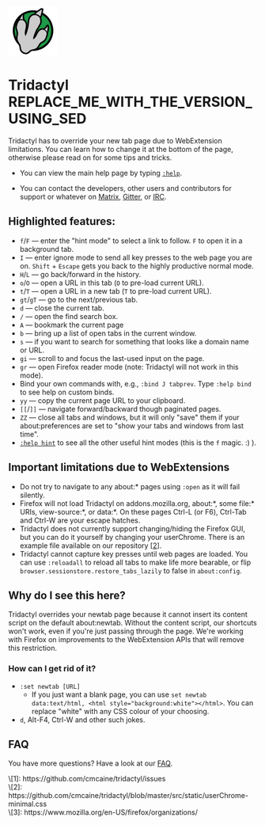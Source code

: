 ![Tridactyl logo](logo/Tridactyl_100px.png)

# Tridactyl REPLACE_ME_WITH_THE_VERSION_USING_SED

Tridactyl has to override your new tab page due to WebExtension limitations. You can learn how to change it at the bottom of the page, otherwise please read on for some tips and tricks.

- You can view the main help page by typing [`:help`][help].

- You can contact the developers, other users and contributors for support or whatever on [Matrix][matrix-link], [Gitter][gitter-link], or [IRC][freenode-link].

## Highlighted features:

- `f`/`F` — enter the "hint mode" to select a link to follow. `F` to open it in a background tab.
- `I` — enter ignore mode to send all key presses to the web page you are on. `Shift` + `Escape` gets you back to the highly productive normal mode.
- `H`/`L` — go back/forward in the history.
- `o`/`O` — open a URL in this tab (`O` to pre-load current URL).
- `t`/`T` — open a URL in a new tab (`T` to pre-load current URL).
- `gt`/`gT` — go to the next/previous tab.
- `d` — close the current tab.
- `/` — open the find search box.
- `A` — bookmark the current page
- `b` — bring up a list of open tabs in the current window.
- `s` — if you want to search for something that looks like a domain name or URL.
- `gi` — scroll to and focus the last-used input on the page.
- `gr` — open Firefox reader mode (note: Tridactyl will not work in this mode).
- Bind your own commands with, e.g., `:bind J tabprev`. Type `:help bind` to see help on custom binds.
- `yy` — copy the current page URL to your clipboard.
- `[[`/`]]` — navigate forward/backward though paginated pages.
- `ZZ` — close all tabs and windows, but it will only "save" them if your about:preferences are set to "show your tabs and windows from last time".
- [`:help hint`][help-hint] to see all the other useful hint modes (this is the `f` magic. :) ).

## Important limitations due to WebExtensions

- Do not try to navigate to any about:\* pages using `:open` as it will fail silently.
- Firefox will not load Tridactyl on addons.mozilla.org, about:\*, some file:\* URIs, view-source:\*, or data:\*. On these pages Ctrl-L (or F6), Ctrl-Tab and Ctrl-W are your escape hatches.
- Tridactyl does not currently support changing/hiding the Firefox GUI, but you can do it yourself by changing your userChrome. There is an example file available on our repository [[2]].
- Tridactyl cannot capture key presses until web pages are loaded. You can use `:reloadall` to reload all tabs to make life more bearable, or flip `browser.sessionstore.restore_tabs_lazily` to false in `about:config`.

## Why do I see this here?

Tridactyl overrides your newtab page because it cannot insert its content script on the default about:newtab. Without the content script, our shortcuts won't work, even if you're just passing through the page. We're working with Firefox on improvements to the WebExtension APIs that will remove this restriction.

### How can I get rid of it?

- `:set newtab [URL]`
    - If you just want a blank page, you can use `set newtab data:text/html, <html style="background:white"></html>`. You can replace "white" with any CSS colour of your choosing.
- `d`, Alt-F4, Ctrl-W and other such jokes.

## FAQ

You have more questions? Have a look at our [FAQ][faq-link].

[1]: https://github.com/cmcaine/tridactyl/issues
[2]: https://github.com/cmcaine/tridactyl/blob/master/src/static/userChrome-minimal.css
[3]: https://www.mozilla.org/en-US/firefox/organizations/

<div class="align-left">
\[1]: https://github.com/cmcaine/tridactyl/issues<br />
\[2]: https://github.com/cmcaine/tridactyl/blob/master/src/static/userChrome-minimal.css<br />
\[3]: https://www.mozilla.org/en-US/firefox/organizations/<br />
</div>

[faq-link]: https://github.com/cmcaine/tridactyl#frequently-asked-questions
[help]: /static/docs/modules/_excmds_.html
[help-hint]: /static/docs/modules/_excmds_.html#hint
[gitter-badge]: /static/badges/gitter-badge.svg
[gitter-link]: https://gitter.im/tridactyl/Lobby
[freenode-badge]: /static/badges/freenode-badge.svg
[freenode-link]: ircs://chat.freenode.net/tridactyl
[matrix-badge]: https://matrix.to/img/matrix-badge.svg
[matrix-link]: https://riot.im/app/#/room/#tridactyl:matrix.org
